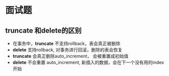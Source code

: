 # 面试题

## truncate 和delete的区别
* 在事务中，__truncate__ 不支持rollback，表会真正被删除
* __delete__ 支持rollback, 对事务进行回滚，删除的表会恢复
* __truncate__ 会真正删除auto_increment， 会被重置成初始值
* __delete__ 不会重置 auto_increment, 新插入的数据，会在下一个没有用的index开始



